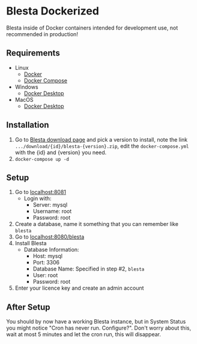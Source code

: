 # Blesta Dockerized #

Blesta inside of Docker containers intended for development use, not recommended in production!

## Requirements
* Linux
    * [Docker](https://docs.docker.com/engine/install/)
    * [Docker Compose](https://docs.docker.com/compose/install/)
* Windows
    * [Docker Desktop](https://www.docker.com/products/docker-desktop)
* MacOS
    * [Docker Desktop](https://www.docker.com/products/docker-desktop)

## Installation

1. Go to [Blesta download page](https://account.blesta.com/client/plugin/download_manager/client_main/) and pick a version to install, note the link `.../download/{id}/blesta-{version}.zip`, edit the `docker-compose.yml` with the {id} and {version} you need.
2. `docker-compose up -d`

## Setup
1. Go to [localhost:8081](http://localhost:8081)
    * Login with:
        - Server: mysql
        - Username: root
        - Password: root
2. Create a database, name it something that you can remember like `blesta`
3. Go to [localhost:8080/blesta](http://localhost:8080/blesta)
4. Install Blesta
    * Database Information:
        - Host: mysql
        - Port: 3306
        - Database Name: Specified in step #2, `blesta`
        - User: root
        - Password: root
5. Enter your licence key and create an admin account 

## After Setup
You should by now have a working Blesta instance, but in System Status you might notice "Cron has never run. Configure?". Don't worry about this, wait at most 5 minutes and let the cron run, this will disappear.